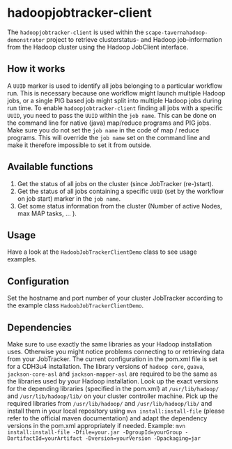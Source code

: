 hadoopjobtracker-client
=======================

The `hadoopjobtracker-client` is used within the `scape-tavernahadoop-demonstrator` project to retrieve clusterstatus- and Hadoop job-information from the Hadoop cluster using the Hadoop JobClient interface.

How it works
------------

A `UUID` marker is used to identify all jobs belonging to a particular workflow run. This is necessary because one workflow might launch multiple Hadoop jobs, or a single PIG based job might split into  multiple Hadoop jobs during run time.
To enable `hadoopjobtracker-client` finding all jobs with a specific `UUID`, you need to pass the `UUID` within the `job name`. This can be done on the command line for native (java) map/reduce programs and PIG jobs.
Make sure you do not set the `job name` in the code of map / reduce programs. This will override the `job name` set on the command line and make it therefore impossible to set it from outside.

Available functions
-------------------

1. Get the status of all jobs on the cluster (since JobTracker (re-)start).
2. Get the status of all jobs containing a specific `UUID` (set by the workflow on job start) marker in the `job name`.
3. Get some status information from the cluster (Number of active Nodes, max MAP tasks, ... ).


Usage
-----

Have a look at the `HadoobJobTrackerClientDemo` class to see usage examples.

Configuration
-------------

Set the hostname and port number of your cluster JobTracker according to the example class `HadoobJobTrackerClientDemo`.

Dependencies
------------

Make sure to use exactly the same libraries as your Hadoop installation uses. Otherwise you might notice problems connecting to or retrieving data from your JobTracker.
The current configuration in the pom.xml file is set for a CDH3u4 installation.
The library versions of `hadoop core`, `guava`, `jackson-core-asl` and `jackson-mapper-asl` are required to be the same as the libraries used by your Hadoop installation.
Look up the exact versions for the depending libraries (specified in the pom.xml) at `/usr/lib/hadoop/` and `/usr/lib/hadoop/lib/` on your cluster controller machine.
Pick up the required libraries from `/usr/lib/hadoop/` and `/usr/lib/hadoop/lib/` and install them in your local repository using `mvn install:install-file` (please refer to the official maven documentation) and adapt the dependency versions in the pom.xml appropriately if needed.
Example: `mvn install:install-file -Dfile=your.jar -DgroupId=yourGroup -DartifactId=yourArtifact -Dversion=yourVersion -Dpackaging=jar`